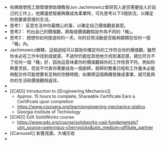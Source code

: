 - 哈佛商學院工商管理學助理教授Jon Jachimowicz曾研究人是否需要投入於自己的工作上，他建議想發展興趣成為事業時，可先思考以下3個狀況，以確定你想要甚麼樣的生活。
- 思考1：
  反思生活中你最關心的事，以確定自己價值觀是甚麼。
- 思考2：
  列出自己的價值觀，將每個價值觀假設作為不同的「桶」。
- 思考3：
  想想你如何度過你的一天，你的日常活動是否能夠歸類在任何一個「桶」內。
- Jachimowicz解釋，這個過程可以幫助你確定你的工作符合你的價值觀，雖然你未必在工作中找到成就感，不過你仍能從其他地方找到滿足感，總比符合不了任何一個「桶」好，因為這意味着你的價值觀與你的工作性質不符。例如你熱愛烹飪，但並不代表你需要成為一個廚師，廚師的繁重日程和工作量未必能夠配合你可能想要有足夠的空餘時間，如果將這個興趣發展成事業，就可能與你的生活和價值觀相違背。
-
- [[CAD]] Introduction to [[Engineering Mechanics]]
	- Approx. 15 hours to complete, Shareable Certificate Earn a Certificate upon completion
	- https://www.coursera.org/learn/engineering-mechanics-statics
	- Georgia Institute of Technology
- [[CAD]] EdX SolidWorks course:
	- https://www.edx.org/course/solidworks-cad-fundamentals?utm_source=peterngcp-cherrypicks&utm_medium=affiliate_partner
- [[Carousell]] 新舊見圖，大埔交收
-